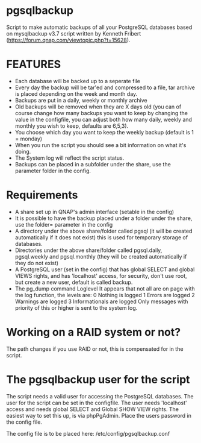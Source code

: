 # pgsqlbackup
Script to make automatic backups of all your PostgreSQL databases based on mysqlbackup v3.7 script written by Kenneth Fribert (https://forum.qnap.com/viewtopic.php?t=15628).

# FEATURES
* Each database will be backed up to a seperate file
* Every day the backup will be tar'ed and compressed to a file, tar archive is placed depending on the week and month day.
* Backups are put in a daily, weekly or monthly archive
* Old backups will be removed when they are X days old (you can of course change how many backups you want to keep by changing the value in the configfile, you can adjust both how many daily, weekly and monthly you wish to keep, defaults are 6,5,3).
* You choose which day you want to keep the weekly backup (default is 1 = monday)
* When you run the script you should see a bit information on what it's doing.
* The System log will reflect the script status.
* Backups can be placed in a subfolder under the share, use the parameter folder in the config.

# Requirements
* A share set up in QNAP's admin interface (setable in the config)
* It is possible to have the backup placed under a folder under the share, use the folder= parameter in the config
* A directory under the above share/folder called pgsql (it will be created automatically if it does not exist) this is used for temporary storage of databases.
* Directories under the above share/folder called pgsql.daily, pgsql.weekly and pgsql.monthly (they will be created automatically if they do not exist)
* A PostgreSQL user (set in the config) that has global SELECT and global VIEWS rights, and has 'localhost' access, for security, don't use root, but create a new user, default is called backup. 
* The pg_dump command
Loglevel
It appears that not all are on page with the log function, the levels are:
0 Nothing is logged
1 Errors are logged
2 Warnings are logged
3 Informationals are logged
Only messages with priority of this or higher is sent to the system log.

# Working on a RAID system or not?
The path changes if you use RAID or not, this is compensated for in the script.

# The pgsqlbackup user for the script
The script needs a valid user for accessing the PostgreSQL databases. The user for the script can be set in the configfile.
The user needs 'localhost' access and needs global SELECT and Global SHOW VIEW rights.
The easiest way to set this up, is via phpPgAdmin.
Place the users password in the config file.

The config file is to be placed here: /etc/config/pgsqlbackup.conf
